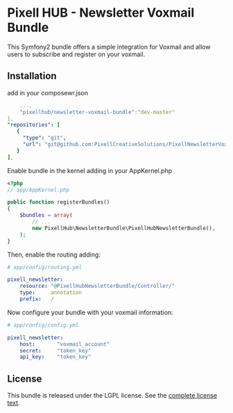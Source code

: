 Pixell HUB - Newsletter Voxmail Bundle
======================================

This Symfony2 bundle offers a simple integration for Voxmail and allow users to subscribe and register on your voxmail.

Installation
-------------

add in your composewr.json

```yaml
    ...,
    "pixellhub/newsletter-voxmail-bundle":"dev-master"
},
"repositories": [
   {
     "type": "git",
     "url": "git@github.com:PixellCreativeSolutions/PixellNewsletterVoxmailBundle.git"
   }
],
```

Enable bundle in the kernel adding in your AppKernel.php

```php
<?php
// app/AppKernel.php

public function registerBundles()
{
    $bundles = array(
        // ...
        new PixellHub\NewsletterBundle\PixellHubNewsletterBundle(),
    );
}
```

Then, enable the routing adding:

```yaml
# app/config/routing.yml

pixell_newsletter:
    resource: "@PixellHubNewsletterBundle/Controller/"
    type:     annotation
    prefix:   /
```

Now configure your bundle with your voxmail information:

```yaml
# app/config/config.yml

pixell_newsletter:
    host:       "voxmail_account"
    secret:     "token_key"
    api_key:    "token_key"
```


License
-------

This bundle is released under the LGPL license. See the [complete license text](Resources/meta/LICENSE).

